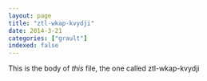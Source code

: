 ```yaml
---
layout: page
title: "ztl-wkap-kvydji"
date: 2014-3-21
categories: ["grault"]
indexed: false
---
```

This is the body of _this_ file, the one called ztl-wkap-kvydji
